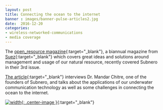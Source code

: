 ```yaml
---
layout: post
title: Connecting the ocean to the internet
banner : images/banner-pulse-articles2.jpg
date:  2016-12-20
categories:
- wireless-networked-communications
- media coverage
---
```


The [open_resource magazine](http://www.ready-for-the-resource-revolution.com/en/magazine/){:target="_blank"}, a biannual magazine from [Suez](http://www.suez-environnement.com/){:target="_blank"} which covers great ideas and solutions around management and usage of our natural resource, recently covered Subnero in their 3rd issue.

[The article](http://hosting.fluidbook.com/open-resource-magazine-03/#/36){:target="_blank"} interviews Dr. Mandar Chitre, one of the founders of Subnero, and talks about the applications of our underwater communication technology as well as some challenges in connecting the ocean to the internet.

[![width]({{site.baseurl}}/images/pulse-open_resource.jpg){: .center-image }](http://hosting.fluidbook.com/open-resource-magazine-03/#/36){:target="_blank"}
